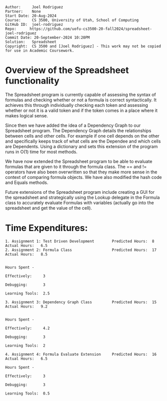 ```
Author:     Joel Rodriguez
Partner:    None
Start Date: 20-Aug-2024
Course:     CS 3500, University of Utah, School of Computing
GitHub ID:  joel-rodriguez
Repo:      https://github.com/uofu-cs3500-20-fall2024/spreadsheet-joel-rodriguez
Commit Date: 20-September-2024 10:20PM
Solution:   Spreadsheet
Copyright:  CS 3500 and [Joel Rodriguez] - This work may not be copied for use in Academic Coursework.
```

# Overview of the Spreadsheet functionality

The Spreadsheet program is currently capable of assessing the syntax of formulas and checking whether or not a formula is correct 
syntactically. It achieves this through individually checking each token and assessing whether or not it is a valid token 
and if the token comes in a place where it makes logical sense.

Since then we have added the idea of a Dependency Graph to our Spreadsheet program. The Dependency Graph details the relationships
between cells and other cells. For example if one cell depends on the other and specifically keeps track of what cells are
the Dependee and which cells are Dependents. Using a dictionary and sets this extension of the program runs in O(1) time for
most methods. 

We have now extended the Spreadsheet program to be able to evaluate formulas that are given to it through the formula class.
The == and != operators have also been overwritten so that they make more sense in the context of comparing formula objects.
We have also modified the hash code and Equals methods.

Future extensions of the Spreadsheet program include creating a GUI for the spreadsheet and strategically using the Lookup 
delegate in the Formula class to accurately evaluate Formulas with variables (actually go into the spreadsheet and get the 
value of the cell).

# Time Expenditures:

    1. Assignment 1: Test Driven Development        Predicted Hours:  8        Actual Hours:   6.5
    2. Assignment 2: Formula Class                  Predicted Hours:  17       Actual Hours:   8.5
                                                                               
                                                                                Hours Spent - 
                                                                                   Effectively:     3
                                                                                   Debugging:       3
                                                                                   Learning Tools:  2.5

    3. Assignment 3: Dependency Graph Class         Predicted Hours:  15       Actual Hours:   9.2

                                                                               Hours Spent - 
                                                                                   Effectively:     4.2
                                                                                   Debugging:       3
                                                                                   Learning Tools:  2

    4. Assignment 4: Formula Evaluate Extension     Predicted Hours:  16       Actual Hours:   6.5
                                                                                Hours Spent - 
                                                                                   Effectively:     3
                                                                                   Debugging:       3
                                                                                   Learning Tools:  0.5

